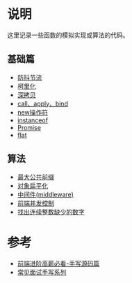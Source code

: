# 说明

这里记录一些函数的模拟实现或算法的代码。

## 基础篇

* [防抖节流](./base/%E9%98%B2%E6%8A%96%E8%8A%82%E6%B5%81.md)
* [柯里化](./base//%E6%9F%AF%E9%87%8C%E5%8C%96.md)
* [深拷贝](./base//%E6%B7%B1%E6%8B%B7%E8%B4%9D.md)
* [call、apply、bind](./base/call%E3%80%81apply%E3%80%81bind.md)
* [new操作符](./base/new%E6%93%8D%E4%BD%9C%E7%AC%A6.md)
* [instanceof](./base/instanceof.md)
* [Promise](./base/Promise.md)
* [flat](./base/flat.md)

## 算法

* [最大公共前缀](./%E7%AE%97%E6%B3%95/%E6%9C%80%E5%A4%A7%E5%85%AC%E5%85%B1%E5%89%8D%E7%BC%80.md)
* [对象扁平化](./%E7%AE%97%E6%B3%95/%E5%AF%B9%E8%B1%A1%E6%89%81%E5%B9%B3%E5%8C%96.md)
* [中间件(middleware)](./%E7%AE%97%E6%B3%95/%E4%B8%AD%E9%97%B4%E4%BB%B6(middleware).md)
* [前端并发控制](./%E7%AE%97%E6%B3%95/%E5%B9%B6%E5%8F%91%E6%8E%A7%E5%88%B6.md)
* [找出连续整数缺少的数字](./%E7%AE%97%E6%B3%95/%E6%89%BE%E5%87%BA%E8%BF%9E%E7%BB%AD%E6%95%B4%E6%95%B0%E7%BC%BA%E5%B0%91%E7%9A%84%E6%95%B0%E5%AD%97.md)

# 参考

* [前端进阶高薪必看-手写源码篇](https://juejin.cn/post/6844904153437700103)
* [常见面试手写系列](https://github.com/qianlongo/fe-handwriting)
